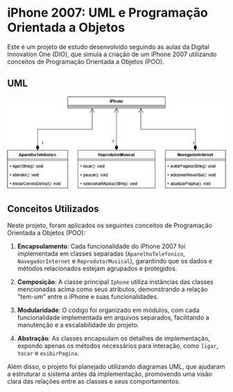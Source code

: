 # iPhone 2007: UML e Programação Orientada a Objetos

Este é um projeto de estudo desenvolvido seguindo as aulas da Digital Innovation One (DIO), que simula a criação de um iPhone 2007 utilizando conceitos de Programação Orientada a Objetos (POO).

## UML

![UML representação do iPhone 2007](uml.png)

## Conceitos Utilizados

Neste projeto, foram aplicados os seguintes conceitos de Programação Orientada a Objetos (POO):

1. **Encapsulamento**: Cada funcionalidade do iPhone 2007 foi implementada em classes separadas (`AparelhoTelefonico`, `NavegadorInternet` e `ReprodutorMusical`), garantindo que os dados e métodos relacionados estejam agrupados e protegidos.

2. **Composição**: A classe principal `Iphone` utiliza instâncias das classes mencionadas acima como seus atributos, demonstrando a relação "tem-um" entre o iPhone e suas funcionalidades.

3. **Modularidade**: O código foi organizado em módulos, com cada funcionalidade implementada em arquivos separados, facilitando a manutenção e a escalabilidade do projeto.

4. **Abstração**: As classes encapsulam os detalhes de implementação, expondo apenas os métodos necessários para interação, como `ligar`, `tocar` e `exibirPagina`.

Além disso, o projeto foi planejado utilizando diagramas UML, que ajudaram a estruturar o sistema antes da implementação, promovendo uma visão clara das relações entre as classes e seus comportamentos.
